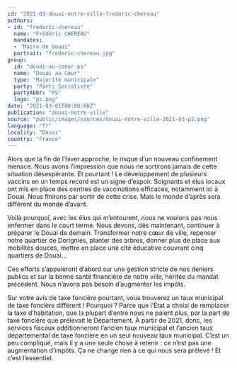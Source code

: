 ```yaml
---
id: "2021-03-douai-notre-ville-frederic-chereau"
authors:
- id: "frederic-chereau"
  name: "Frédéric CHÉREAU"
  mandates: 
  - "Maire de Douai"
  portrait: "frederic-chereau.jpg"
group:
  id: "douai-au-coeur-ps"
  name: "Douai au Cœur"
  type: "Majorité municipale"
  party: "Parti Socialiste"
  partyAbbr: "PS"
  logo: "ps.png"
date: "2021-03-01T00:00:00Z"
publication: "douai-notre-ville"
source: "public/images/sources/douai-notre-ville-2021-03-p2.png"
language: "fr"
locality: "Douai"
country: "France"
---
```


Alors que la fin de l’hiver approche, le risque d’un nouveau confinement menace. Nous avons l’impression que nous ne sortirons jamais de cette situation désespérante. Et pourtant ! Le développement de plusieurs vaccins en un temps record est un signe d’espoir. Soignants et élus locaux ont mis en place des centres de vaccinations efficaces, notamment ici à Douai. Nous finirons par sortir de cette crise. Mais le monde d’après sera différent du monde d’avant.

Voilà pourquoi, avec les élus qui m’entourent, nous ne voulons pas nous enfermer dans le court terme. Nous devons, dès maintenant, continuer à préparer le Douai de demain. Transformer notre cœur de ville, repenser notre quartier de Dorignies, planter des arbres, donner plus de place aux mobilités douces, mettre en place une cité éducative couvrant cinq quartiers de Douai…

Ces efforts s’appuieront d’abord sur une gestion stricte de nos deniers publics et sur la bonne santé financière de notre ville, héritée du mandat précédent. Nous n’avons pas besoin d’augmenter les impôts.

Sur votre avis de taxe foncière pourtant, vous trouverez un taux municipal de taxe foncière différent ! Pourquoi ? Parce que l’État a choisi de remplacer la taxe d’habitation, que la plupart d’entre nous ne paient plus, par la part de taxe foncière que prélevait le Département. À partir de 2021, donc, les services fiscaux additionneront l’ancien taux municipal et l’ancien taux départemental de taxe foncière en un seul nouveau taux municipal. C’est un peu compliqué, mais il y a une seule chose à retenir : ce n’est pas une augmentation d’impôts. Ça ne change rien à ce qui nous sera prélevé ! Et c’est l’essentiel.
